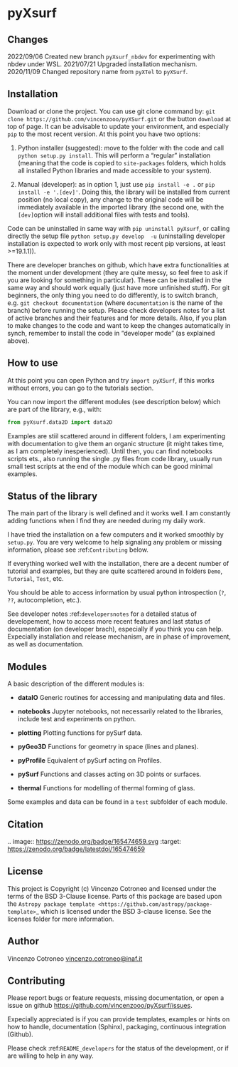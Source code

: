 pyXsurf
================

<!-- WARNING: THIS FILE WAS AUTOGENERATED! DO NOT EDIT! -->

## Changes

2022/09/06 Created new branch `pyXsurf_nbdev` for experimenting with
nbdev under WSL. 2021/07/21 Upgraded installation mechanism. 2020/11/09
Changed repository name from `pyXTel` to `pyXSurf`.

## Installation

Download or clone the project. You can use git clone command by:
`git clone https://github.com/vincenzooo/pyXSurf.git` or the button
`download` at top of page. It can be advisable to update your
environment, and especially `pip` to the most recent version. At this
point you have two options:

1.  Python installer (suggested): move to the folder with the code and
    call `python setup.py install`. This will perform a “regular”
    installation (meaning that the code is copied to `site-packages`
    folders, which holds all installed Python libraries and made
    accessible to your system).

2.  Manual (developer): as in option 1, just use `pip install -e .` or
    `pip install -e '.[dev]'`. Doing this, the library will be installed
    from current position (no local copy), any change to the original
    code will be immediately available in the imported library (the
    second one, with the `[dev]`option will install additional files
    with tests and tools).

Code can be uninstalled in same way with `pip uninstall pyXsurf`, or
calling directly the setup file `python setup.py develop  -u`
(uninstalling developer installation is expected to work only with most
recent pip versions, at least \>=19.1.1)).

There are developer branches on github, which have extra functionalities
at the moment under development (they are quite messy, so feel free to
ask if you are looking for something in particular). These can be
installed in the same way and should work equally (just have more
unfinished stuff). For git beginners, the only thing you need to do
differently, is to switch branch, e.g. `git checkout documentation`
(where `documentation` is the name of the branch) before running the
setup. Please check developers notes for a list of active branches and
their features and for more details. Also, if you plan to make changes
to the code and want to keep the changes automatically in synch,
remember to install the code in “developer mode” (as explained above).

## How to use

At this point you can open Python and try `import pyXSurf`, if this
works without errors, you can go to the tutorials section.

You can now import the different modules (see description below) which
are part of the library, e.g., with:

``` python
from pyXsurf.data2D import data2D
```

Examples are stiil scattered around in different folders, I am
experimenting with documentation to give them an organic structure (it
might takes time, as I am completely inesperienced). Until then, you can
find notebooks scripts ets., also running the single .py files from code
library, usually run small test scripts at the end of the module which
can be good minimal examples.

## Status of the library

The main part of the library is well defined and it works well. I am
constantly adding functions when I find they are needed during my daily
work.

I have tried the installation on a few computers and it worked smoothly
by `setup.py`. You are very welcome to help signaling any problem or
missing information, please see :ref:`Contributing` below.

If everything worked well with the installation, there are a decent
number of tutorial and examples, but they are quite scattered around in
folders `Demo`, `Tutorial`, `Test`, etc.

You should be able to access information by usual python introspection
(`?`, `??`, autocompletion, etc.).

See developer notes :ref:`developersnotes` for a detailed status of
developement, how to access more recent features and last status of
documentation (on developer brach), especially if you think you can
help. Expecially installation and release mechanism, are in phase of
improvement, as well as documentation.

## Modules

A basic description of the different modules is:

- **dataIO** Generic routines for accessing and manipulating data and
  files.

- **notebooks** Jupyter notebooks, not necessarily related to the
  libraries, include test and experiments on python.

- **plotting** Plotting functions for pySurf data.

- **pyGeo3D** Functions for geometry in space (lines and planes).

- **pyProfile** Equivalent of pySurf acting on Profiles.

- **pySurf** Functions and classes acting on 3D points or surfaces.

- **thermal** Functions for modelling of thermal forming of glass.

Some examples and data can be found in a `test` subfolder of each
module.

## Citation

.. image:: https://zenodo.org/badge/165474659.svg :target:
https://zenodo.org/badge/latestdoi/165474659

## License

This project is Copyright (c) Vincenzo Cotroneo and licensed under the
terms of the BSD 3-Clause license. Parts of this package are based upon
the
`Astropy package template <https://github.com/astropy/package-template>`\_
which is licensed under the BSD 3-clause license. See the licenses
folder for more information.

## Author

Vincenzo Cotroneo vincenzo.cotroneo@inaf.it

## Contributing

Please report bugs or feature requests, missing documentation, or open a
issue on github https://github.com/vincenzooo/pyXsurf/issues.

Expecially appreciated is if you can provide templates, examples or
hints on how to handle, documentation (Sphinx), packaging, continuous
integration (Github).

Please check :ref:`README_developers` for the status of the development,
or if are willing to help in any way.
